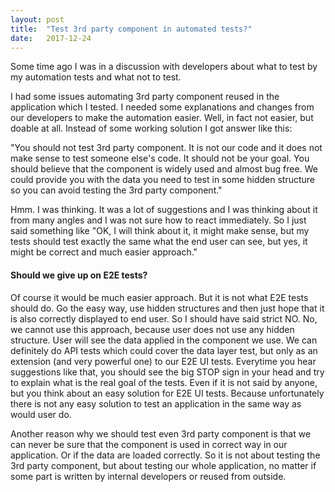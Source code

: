```yaml
---
layout: post
title:  "Test 3rd party component in automated tests?"
date:   2017-12-24
---
```


<p class="intro"><span class="dropcap">S</span>ome time ago I was in a discussion with developers about what to test by my automation tests and what not to test.</p>

I had some issues automating 3rd party component reused in the application which I tested. I needed some explanations and changes from our developers to make the automation easier. Well, in fact not easier, but doable at all. 
Instead of some working solution I got answer like this: 

"You should not test 3rd party component. It is not our code and it does not make sense to test someone else's code. It should not be your goal. You should believe that the component is widely used and almost bug free. We could provide you with the data you need to test in some hidden structure so you can avoid testing the 3rd party component."

Hmm. I was thinking. It was a lot of suggestions and I was thinking about it from many angles and I was not sure how to react immediately. So I just said something like "OK, I will think about it, it might make sense, but my tests should test exactly the same what the end user can see, but yes, it might be correct and much easier approach."

#### Should we give up on E2E tests?

Of course it would be much easier approach. But it is not what E2E tests should do. Go the easy way, use hidden structures and then just hope that it is also correctly displayed to end user. 
So I should have said strict NO. No, we cannot use this approach, because user does not use any hidden structure. User will see the data applied in the component we use. We can definitely do API tests which could cover the data layer test, but only as an extension (and very powerful one) to our E2E UI tests.
Everytime you hear suggestions like that, you should see the big STOP sign in your head and try to explain what is the real goal of the tests. Even if it is not said by anyone, but you think about an easy solution for E2E UI tests. Because unfortunately there is not any easy solution to test an application in the same way as would user do. 

Another reason why we should test even 3rd party component is that we can never be sure that the component is used in correct way in our application. Or if the data are loaded correctly. So it is not about testing the 3rd party component, but about testing our whole application, no matter if some part is written by internal developers or reused from outside. 